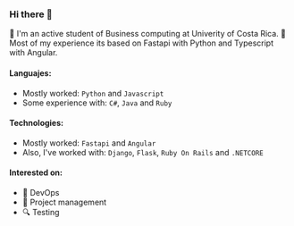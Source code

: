 ### Hi there 👋 

🌱 I'm an active student of Business computing at Univerity of Costa Rica.
🔭 Most of my experience its based on Fastapi with Python and Typescript with Angular. 

#### Languajes:
- Mostly worked: `Python` and `Javascript`
- Some experience with: `C#`, `Java` and `Ruby`

#### Technologies:
- Mostly worked: `Fastapi` and `Angular`
- Also, I've worked with: `Django`, `Flask`, `Ruby On Rails` and `.NETCORE`

#### Interested on: 
- 🚀 DevOps
- 🔁 Project management
- 🔍 Testing
